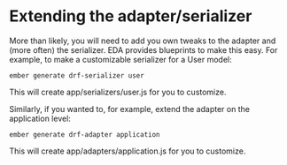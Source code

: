 # Extending the adapter/serializer

More than likely, you will need to add you own tweaks to the adapter and (more often) the
serializer.  EDA provides blueprints to make this easy.  For example, to make a customizable
serializer for a User model:

```console
ember generate drf-serializer user
```

This will create app/serializers/user.js for you to customize.

Similarly, if you wanted to, for example, extend the adapter on the application level:

```console
ember generate drf-adapter application
```

This will create app/adapters/application.js for you to customize.
